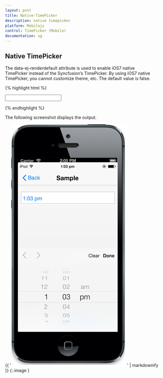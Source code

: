 ```yaml
---
layout: post
title: Native-TimePicker
description: native timepicker
platform: Mobilejs
control: TimePicker (Mobile)
documentation: ug
---
```


## Native TimePicker

The data-ej-renderdefault attribute is used to enable iOS7 native TimePicker instead of the Syncfusion’s TimePicker. By using iOS7 native TimePicker, you cannot customize theme, etc. The default value is false.

{% highlight html %}

<input id="timepicker" data-role="ejmtimepicker" data-ej-rendermode="ios7" data-ej-ios7-renderdefault=true data-ej-hourformat="twelve" />



{% endhighlight %}

The following screenshot displays the output.

{{ '![](Native-TimePicker_images/Native-TimePicker_img1.png)' | markdownify }}
{:.image }










